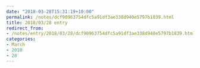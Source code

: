 ```yaml
---
date: "2018-03-28T15:31:19+10:00"
permalink: /notes/dcf90963754dfc5a91df3ae338d940e5797b1839.html
title: 2018/03/28 entry
redirect_from:
- /notes/entry/2018/03/28/dcf90963754dfc5a91df3ae338d940e5797b1839.html
categories:
- March
- 2018
- 28
---
```

